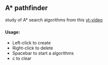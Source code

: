 ## A* pathfinder
study of A* search algorithms from this [yt-video](https://www.youtube.com/watch?v=JtiK0DOeI4A)
###
#### Usage:
- Left-click to create
- Right-click to delete
- Spacebar to start a algorithms
- c to clear
